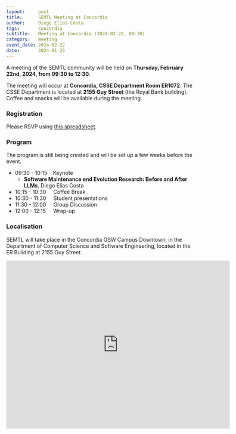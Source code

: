 ```yaml
---
layout:     post
title:      SEMTL Meeting at Concordia
author:     Diego Elias Costa
tags: 		Concordia
subtitle:  	Meeting at Concordia (2024-02-22, 09:30)
category:   meeting
event_date: 2024-02-22
date:       2024-01-25
---
```


A meeting of the SEMTL community will be held on **Thursday, February 22nd, 2024, from 09:30 to 12:30**. 

The meeting will occur at **Concordia, CSSE Department Room ER1072**. The CSSE Department is located at **2155 Guy Street** (the Royal Bank building). 
Coffee and snacks will be available during the meeting.


### Registration

Please RSVP using [this spreadsheet](https://docs.google.com/spreadsheets/d/1fG5uRQbvPufsGLUAnelnuzTSneUVe6L1RDAD7ZTWeIE/edit?usp=sharing).

### Program

The program is still being created and will be set up a few weeks before the event.

* 09:30 - 10:15&nbsp;&nbsp;&nbsp;&nbsp;Keynote 
  * **Software Maintenance end Evolution Research: Before and After LLMs**, Diego Elias Costa
* 10:15 - 10:30&nbsp;&nbsp;&nbsp;&nbsp; Coffee Break
* 10:30 - 11:30&nbsp;&nbsp;&nbsp;&nbsp; Student presentations
* 11:30 - 12:00&nbsp;&nbsp;&nbsp;&nbsp; Group Discussion
* 12:00 - 12:15&nbsp;&nbsp;&nbsp;&nbsp; Wrap-up

### Localisation

SEMTL will take place in the Concordia GSW Campus Downtown, in the Department of Computer Science and Software Engineering, located in the ER Building at 2155 Guy Street. 

<iframe src="https://www.google.com/maps/embed?pb=!1m18!1m12!1m3!1d539.0086130271673!2d-73.56918846416764!3d45.50946524975104!2m3!1f0!2f0!3f0!3m2!1i1024!2i768!4f13.1!3m3!1m2!1s0x4cc91a4ea071458b%3A0x46ebaae3c85efeb0!2sCoeur%20des%20sciences!5e0!3m2!1sen!2sca!4v1698240717294!5m2!1sen!2sca" width="600" height="450" style="border:0;" allowfullscreen="" loading="lazy" referrerpolicy="no-referrer-when-downgrade"></iframe>
